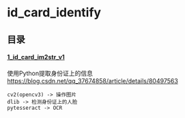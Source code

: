 # id_card_identify

## 目录

#### [1_id_card_im2str_v1](https://github.com/MrCat9/id_card_identify/tree/master/id_card_im2str_v1)

使用Python提取身份证上的信息 https://blog.csdn.net/qq_37674858/article/details/80497563

```
cv2(opencv3) -> 操作图片
dlib -> 检测身份证上的人脸
pytesseract -> OCR
```
